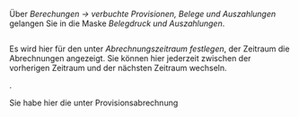 <!DOCTYPE html>
<html>
<head>
<meta charset="utf-8">
<meta name="viewport" content="width=device-width, initial-scale=1.0">
<title>300_verbuchte_Provisionen_Belege_und_Auszahlungen.md</title>
<link rel="stylesheet" href="https://stackedit.io/res-min/themes/base.css" />
<script type="text/javascript" src="https://cdn.mathjax.org/mathjax/latest/MathJax.js?config=TeX-AMS_HTML"></script>
</head>
<body><div class="container"><p>Über <em>Berechungen → verbuchte Provisionen, Belege und Auszahlungen</em> gelangen Sie in die Maske <em>Belegdruck und Auszahlungen</em>.</p>

<p><img src="http://xpecto.github.io/docs/img/img_1441107222772.png" alt="" title=""></p>

<p>Es wird hier für den unter <em>Abrechnungszeitraum festlegen</em>, der Zeitraum die Abrechnungen angezeigt. Sie können hier jederzeit zwischen der vorherigen Zeitraum und der nächsten Zeitraum wechseln.</p>

<p><img src="http://xpecto.github.io/docs/img/img_1441106666858.png" alt="" title="">.</p>

<p>Sie habe hier die unter Provisionsabrechnung </p></div></body>
</html>
